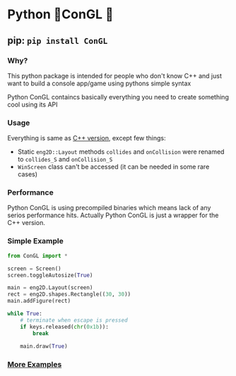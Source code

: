 # Python 🐍ConGL 🔮

## pip: `pip install ConGL`

### Why?
This python package is intended for people who don't know C++ 
and just want to build a console app/game using pythons 
simple syntax 

Python ConGL containcs basically everything you need to create 
something cool using its API

### Usage
Everything is same as [C++ version](../.github/docs.md), except few things:
- Static `eng2D::Layout` methods `collides` and `onCollision` 
were renamed to `collides_S` and `onCollision_S` 
- `WinScreen` class can't be accessed (it can be needed in some rare cases)

### Performance 
Python ConGL is using precompiled binaries which means 
lack of any serios performance hits.
Actually Python ConGL is just a wrapper for the C++ 
version.

### Simple Example
```py
from ConGL import *

screen = Screen()  
screen.toggleAutosize(True)

main = eng2D.Layout(screen)
rect = eng2D.shapes.Rectangle((30, 30))
main.addFigure(rect)

while True:
	# terminate when escape is pressed
	if keys.released(chr(0x1b)): 
		break
		
	main.draw(True)
```

### [More Examples](./examples/)
